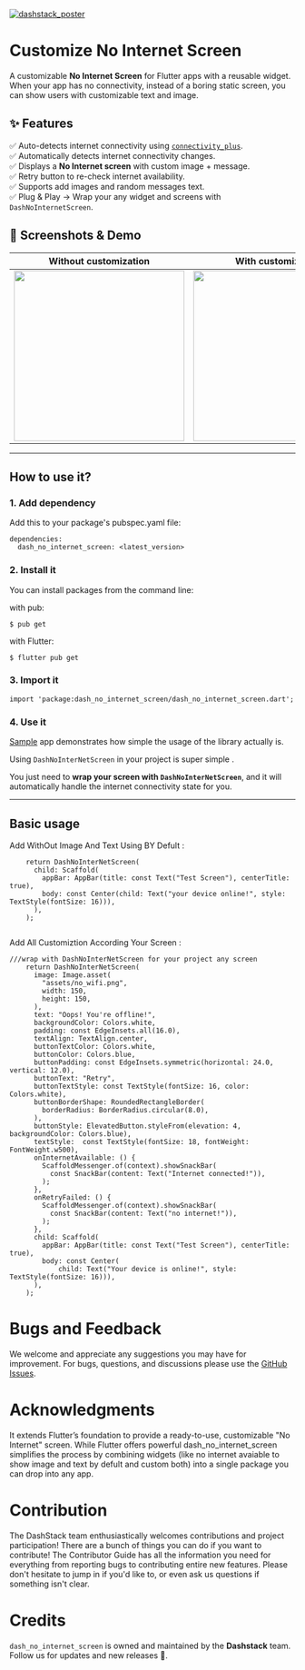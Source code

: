 

[![dashstack_poster](https://github.com/user-attachments/assets/12f83877-3a1d-4bc2-876b-c5e551acc7ca)](https://dashstack.notion.site/Ravi-Vithani-e65c362e335d45ef993225687e4aacb8?pvs=143)


#   Customize No Internet Screen 
A customizable **No Internet Screen** for Flutter apps with a reusable widget.  
When your app has no connectivity, instead of a boring static screen, you can show users with customizable text and image.

## ✨ Features
✅ Auto-detects internet connectivity using [`connectivity_plus`](https://pub.dev/packages/connectivity_plus).    
✅ Automatically detects internet connectivity changes.  
✅ Displays a **No Internet screen** with custom image + message.  
✅ Retry button to re-check internet availability.  
✅ Supports add images and random messages text.  
✅ Plug & Play → Wrap your any widget and screens with `DashNoInternetScreen`.    

## 📸 Screenshots & Demo
| Without customization | With customization | 
|------------------------|--------------------|
| <img src="https://github.com/user-attachments/assets/ecf6b8fa-bf0c-4133-85b6-2dee8fa40163" width="300"/> | <img src="https://github.com/user-attachments/assets/90fa2b07-6a35-4808-9978-50bdaa6d2988" width="300"/> | <img src="https://github.com/user-attachments/assets/your-demo.gif" width="300"/> |

---
## How to use it?

### 1. Add dependency
Add this to your package's pubspec.yaml file:
```
dependencies:
  dash_no_internet_screen: <latest_version>
  ```
### 2. Install it
You can install packages from the command line:

with pub:

```
$ pub get
```
with Flutter:
``` 
$ flutter pub get
```
### 3. Import it
```
import 'package:dash_no_internet_screen/dash_no_internet_screen.dart';
``` 
### 4. Use it
[Sample](https://github.com/sentanilesh007/dash_no_internet_screen) app demonstrates how simple the usage of the library actually is.

Using `DashNoInterNetScreen` in your project is super simple .  

You just need to **wrap your screen with `DashNoInterNetScreen`**, and it will automatically handle the internet connectivity state for you.

---

## Basic usage

Add WithOut Image And Text Using BY Defult :


```
    return DashNoInterNetScreen(
      child: Scaffold(
        appBar: AppBar(title: const Text("Test Screen"), centerTitle: true),
        body: const Center(child: Text("your device online!", style: TextStyle(fontSize: 16))),
      ),
    );
  
```

Add All Customiztion According Your Screen :

```
///wrap with DashNoInterNetScreen for your project any screen
    return DashNoInterNetScreen(
      image: Image.asset(
        "assets/no_wifi.png",
        width: 150,
        height: 150,
      ),
      text: "Oops! You're offline!",
      backgroundColor: Colors.white,
      padding: const EdgeInsets.all(16.0),
      textAlign: TextAlign.center,
      buttonTextColor: Colors.white,
      buttonColor: Colors.blue,
      buttonPadding: const EdgeInsets.symmetric(horizontal: 24.0, vertical: 12.0),
      buttonText: "Retry",
      buttonTextStyle: const TextStyle(fontSize: 16, color: Colors.white),
      buttonBorderShape: RoundedRectangleBorder(
        borderRadius: BorderRadius.circular(8.0),
      ),
      buttonStyle: ElevatedButton.styleFrom(elevation: 4, backgroundColor: Colors.blue),
      textStyle:  const TextStyle(fontSize: 18, fontWeight: FontWeight.w500),
      onInternetAvailable: () {
        ScaffoldMessenger.of(context).showSnackBar(
          const SnackBar(content: Text("Internet connected!")),
        );
      },
      onRetryFailed: () {
        ScaffoldMessenger.of(context).showSnackBar(
          const SnackBar(content: Text("no internet!")),
        );
      },
      child: Scaffold(
        appBar: AppBar(title: const Text("Test Screen"), centerTitle: true),
        body: const Center(
            child: Text("Your device is online!", style: TextStyle(fontSize: 16))),
      ),
    );
```

# Bugs and Feedback 
We welcome and appreciate any suggestions you may have for improvement. For bugs, questions, and discussions please use the  [GitHub Issues](https://github.com/sentanilesh007/dash_no_internet_screen/issues).

# Acknowledgments
It extends Flutter’s foundation to provide a ready-to-use, customizable "No Internet" screen. While Flutter offers powerful dash_no_internet_screen simplifies the process by combining widgets (like no internet avaiable to show image and text by defult and custom both) into a single package you can drop into any app.

# Contribution
The DashStack team enthusiastically welcomes contributions and project participation! There are a bunch of things you can do if you want to contribute! The Contributor Guide has all the information you need for everything from reporting bugs to contributing entire new features. Please don't hesitate to jump in if you'd like to, or even ask us questions if something isn't clear.

# Credits
`dash_no_internet_screen` is owned and maintained by the **Dashstack** team.  
Follow us for updates and new releases 🚀.
